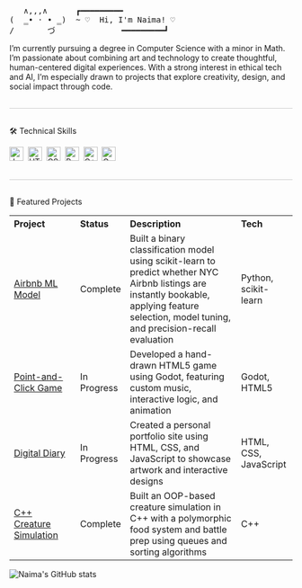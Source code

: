 <pre>
   ∧,,,∧      ┏━━━━━━━━━
(  ̳• · • ̳)  ~ ♡  Hi, I'm Naima! ♡
/       づ              ━━━━━━━━━┛
</pre>
<p>
I’m currently pursuing a degree in Computer Science with a minor in Math. I’m passionate about combining art and technology to create thoughtful, human-centered digital experiences. With a strong interest in ethical tech and AI, I’m especially drawn to projects that explore creativity, design, and social impact through code.
</p>

<hr style="border: none; height: 1px; background-color: #ccc; margin: 30px 0;" />

🛠  Technical Skills
<a name="technical-skills"></a>

[<img src="https://img.shields.io/badge/JavaScript-282C34?logo=javascript&logoColor=F7DF1E" alt="JavaScript logo" title="JavaScript" height="25" />][tech_tools_anchor]&nbsp;
[<img src="https://img.shields.io/badge/HTML5-282C34?logo=html5&logoColor=E34F26" alt="HTML5 logo" title="HTML5" height="25" />][tech_tools_anchor]&nbsp;
[<img src="https://img.shields.io/badge/CSS3-282C34?logo=css3&logoColor=1572B6" alt="CSS3 logo" title="CSS3" height="25" />][tech_tools_anchor]&nbsp;
[<img src="https://img.shields.io/badge/Python-282C34?logo=python&logoColor=3776AB" alt="Python logo" title="Python" height="25" />][tech_tools_anchor]&nbsp;
[<img src="https://img.shields.io/badge/C++-282C34?logo=c%2B%2B&logoColor=00599C" alt="C++ logo" title="C++" height="25" />][tech_tools_anchor]&nbsp;
[<img src="https://img.shields.io/badge/Godot-282C34?logo=godot-engine&logoColor=478CBF" alt="Godot logo" title="Godot" height="25" />][tech_tools_anchor]&nbsp;

[tech_tools_anchor]: #technical-skills

<hr style="border: none; height: 1px; background-color: #ccc; margin: 30px 0;" />

📂 Featured Projects
<table>
  <tr>
    <th style="width: 25%; text-align: left; vertical-align: top;">Project</th>
    <th style="width: 10%; text-align: left; vertical-align: top;">Status</th>
    <th style="width: 45%; text-align: left; vertical-align: top;">Description</th>
    <th style="width: 20%; text-align: left; vertical-align: top;">Tech</th>
  </tr>
  <tr>
    <td><a href="GitHub Repo URL">Airbnb ML Model</a></td>
    <td>Complete</td>
    <td>Built a binary classification model using scikit-learn to predict whether NYC Airbnb listings are instantly bookable, applying feature selection, model tuning, and precision-recall evaluation</td>
    <td>Python, scikit-learn</td>
  </tr>
  <tr>
    <td><a href="https://isbn9780192835901.itch.io/nullgoesout">Point-and-Click Game</a></td>
    <td>In Progress</td>
    <td>Developed a hand-drawn HTML5 game using Godot, featuring custom music, interactive logic, and animation</td>
    <td>Godot, HTML5</td>
  </tr>
  <tr>
    <td><a href="https://naima-01.github.io/isbn9780192835901/">Digital Diary</a></td>
    <td>In Progress</td>
    <td>Created a personal portfolio site using HTML, CSS, and JavaScript to showcase artwork and interactive designs</td>
    <td>HTML, CSS, JavaScript</td>
  </tr>
  <tr>
    <td><a href="GitHub Repo URL">C++ Creature Simulation</a></td>
    <td>Complete</td>
    <td>Built an OOP-based creature simulation in C++ with a polymorphic food system and battle prep using queues and sorting algorithms</td>
    <td>C++</td>
  </tr>
</table>

![Naima's GitHub stats](https://github-readme-stats.vercel.app/api?username=naima-01&show_icons=true&theme=transparent)

